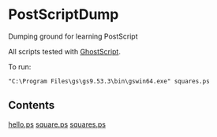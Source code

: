 # PostScriptDump
Dumping ground for learning PostScript

All scripts tested with [GhostScript](https://www.ghostscript.com/index.html).

To run:

```
"C:\Program Files\gs\gs9.53.3\bin\gswin64.exe" squares.ps
```

## Contents

[hello.ps](https://github.com/James-P-D/PostScriptDump/blob/main/src/hello.ps)
[square.ps](https://github.com/James-P-D/PostScriptDump/blob/main/src/square.ps)
[squares.ps](https://github.com/James-P-D/PostScriptDump/blob/main/src/squares.ps)
